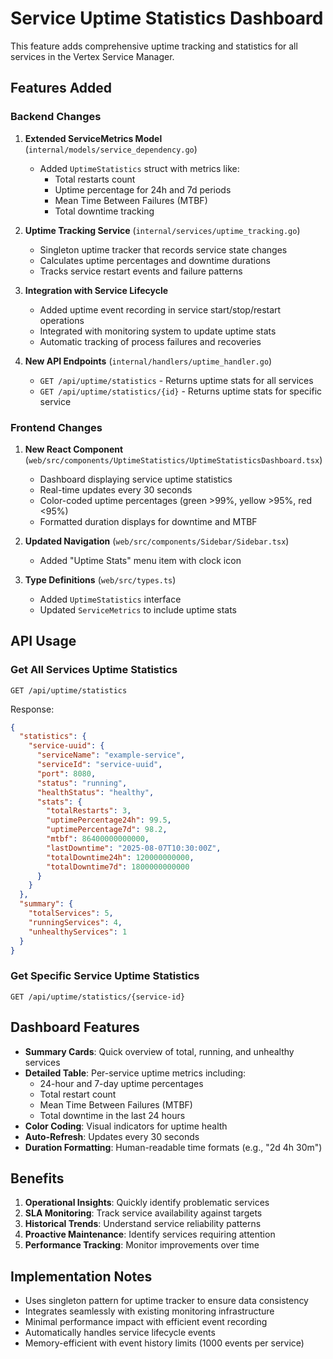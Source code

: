 # Service Uptime Statistics Dashboard

This feature adds comprehensive uptime tracking and statistics for all services in the Vertex Service Manager.

## Features Added

### Backend Changes

1. **Extended ServiceMetrics Model** (`internal/models/service_dependency.go`)
   - Added `UptimeStatistics` struct with metrics like:
     - Total restarts count
     - Uptime percentage for 24h and 7d periods
     - Mean Time Between Failures (MTBF)
     - Total downtime tracking

2. **Uptime Tracking Service** (`internal/services/uptime_tracking.go`)
   - Singleton uptime tracker that records service state changes
   - Calculates uptime percentages and downtime durations
   - Tracks service restart events and failure patterns

3. **Integration with Service Lifecycle**
   - Added uptime event recording in service start/stop/restart operations
   - Integrated with monitoring system to update uptime stats
   - Automatic tracking of process failures and recoveries

4. **New API Endpoints** (`internal/handlers/uptime_handler.go`)
   - `GET /api/uptime/statistics` - Returns uptime stats for all services
   - `GET /api/uptime/statistics/{id}` - Returns uptime stats for specific service

### Frontend Changes

1. **New React Component** (`web/src/components/UptimeStatistics/UptimeStatisticsDashboard.tsx`)
   - Dashboard displaying service uptime statistics
   - Real-time updates every 30 seconds
   - Color-coded uptime percentages (green >99%, yellow >95%, red <95%)
   - Formatted duration displays for downtime and MTBF

2. **Updated Navigation** (`web/src/components/Sidebar/Sidebar.tsx`)
   - Added "Uptime Stats" menu item with clock icon

3. **Type Definitions** (`web/src/types.ts`)
   - Added `UptimeStatistics` interface
   - Updated `ServiceMetrics` to include uptime stats

## API Usage

### Get All Services Uptime Statistics
```
GET /api/uptime/statistics
```

Response:
```json
{
  "statistics": {
    "service-uuid": {
      "serviceName": "example-service",
      "serviceId": "service-uuid",
      "port": 8080,
      "status": "running",
      "healthStatus": "healthy",
      "stats": {
        "totalRestarts": 3,
        "uptimePercentage24h": 99.5,
        "uptimePercentage7d": 98.2,
        "mtbf": 86400000000000,
        "lastDowntime": "2025-08-07T10:30:00Z",
        "totalDowntime24h": 120000000000,
        "totalDowntime7d": 1800000000000
      }
    }
  },
  "summary": {
    "totalServices": 5,
    "runningServices": 4,
    "unhealthyServices": 1
  }
}
```

### Get Specific Service Uptime Statistics
```
GET /api/uptime/statistics/{service-id}
```

## Dashboard Features

- **Summary Cards**: Quick overview of total, running, and unhealthy services
- **Detailed Table**: Per-service uptime metrics including:
  - 24-hour and 7-day uptime percentages
  - Total restart count
  - Mean Time Between Failures (MTBF)
  - Total downtime in the last 24 hours
- **Color Coding**: Visual indicators for uptime health
- **Auto-Refresh**: Updates every 30 seconds
- **Duration Formatting**: Human-readable time formats (e.g., "2d 4h 30m")

## Benefits

1. **Operational Insights**: Quickly identify problematic services
2. **SLA Monitoring**: Track service availability against targets
3. **Historical Trends**: Understand service reliability patterns
4. **Proactive Maintenance**: Identify services requiring attention
5. **Performance Tracking**: Monitor improvements over time

## Implementation Notes

- Uses singleton pattern for uptime tracker to ensure data consistency
- Integrates seamlessly with existing monitoring infrastructure
- Minimal performance impact with efficient event recording
- Automatically handles service lifecycle events
- Memory-efficient with event history limits (1000 events per service)
